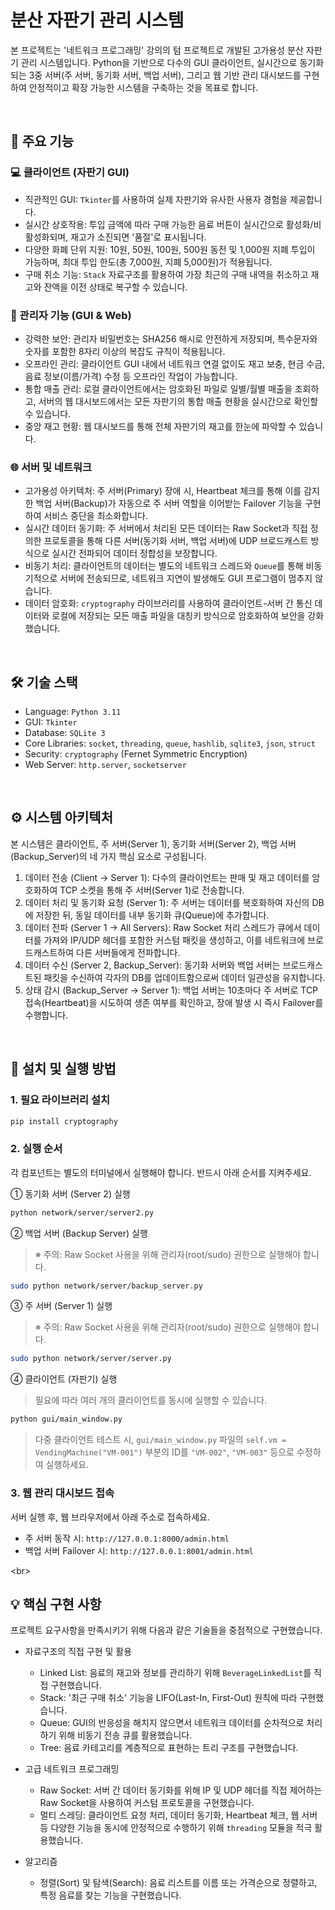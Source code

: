 # 분산 자판기 관리 시스템

본 프로젝트는 '네트워크 프로그래밍' 강의의 텀 프로젝트로 개발된 고가용성 분산 자판기 관리 시스템입니다. Python을 기반으로 다수의 GUI 클라이언트, 실시간으로 동기화되는 3중 서버(주 서버, 동기화 서버, 백업 서버), 그리고 웹 기반 관리 대시보드를 구현하여 안정적이고 확장 가능한 시스템을 구축하는 것을 목표로 합니다.

<br>

## 📜 주요 기능

### 💻 클라이언트 (자판기 GUI)
* 직관적인 GUI: `Tkinter`를 사용하여 실제 자판기와 유사한 사용자 경험을 제공합니다.
* 실시간 상호작용: 투입 금액에 따라 구매 가능한 음료 버튼이 실시간으로 활성화/비활성화되며, 재고가 소진되면 '품절'로 표시됩니다.
* 다양한 화폐 단위 지원: 10원, 50원, 100원, 500원 동전 및 1,000원 지폐 투입이 가능하며, 최대 투입 한도(총 7,000원, 지폐 5,000원)가 적용됩니다.
* 구매 취소 기능: `Stack` 자료구조를 활용하여 가장 최근의 구매 내역을 취소하고 재고와 잔액을 이전 상태로 복구할 수 있습니다.

### 🔐 관리자 기능 (GUI & Web)
* 강력한 보안: 관리자 비밀번호는 SHA256 해시로 안전하게 저장되며, 특수문자와 숫자를 포함한 8자리 이상의 복잡도 규칙이 적용됩니다.
* 오프라인 관리: 클라이언트 GUI 내에서 네트워크 연결 없이도 재고 보충, 현금 수금, 음료 정보(이름/가격) 수정 등 오프라인 작업이 가능합니다.
* 통합 매출 관리: 로컬 클라이언트에서는 암호화된 파일로 일별/월별 매출을 조회하고, 서버의 웹 대시보드에서는 모든 자판기의 통합 매출 현황을 실시간으로 확인할 수 있습니다.
* 중앙 재고 현황: 웹 대시보드를 통해 전체 자판기의 재고를 한눈에 파악할 수 있습니다.

### 🌐 서버 및 네트워크
* 고가용성 아키텍처: 주 서버(Primary) 장애 시, Heartbeat 체크를 통해 이를 감지한 백업 서버(Backup)가 자동으로 주 서버 역할을 이어받는 Failover 기능을 구현하여 서비스 중단을 최소화합니다.
* 실시간 데이터 동기화: 주 서버에서 처리된 모든 데이터는 Raw Socket과 직접 정의한 프로토콜을 통해 다른 서버(동기화 서버, 백업 서버)에 UDP 브로드캐스트 방식으로 실시간 전파되어 데이터 정합성을 보장합니다.
* 비동기 처리: 클라이언트의 데이터는 별도의 네트워크 스레드와 `Queue`를 통해 비동기적으로 서버에 전송되므로, 네트워크 지연이 발생해도 GUI 프로그램이 멈추지 않습니다.
* 데이터 암호화: `cryptography` 라이브러리를 사용하여 클라이언트-서버 간 통신 데이터와 로컬에 저장되는 모든 매출 파일을 대칭키 방식으로 암호화하여 보안을 강화했습니다.

<br>

## 🛠️ 기술 스택

* Language: `Python 3.11`
* GUI: `Tkinter`
* Database: `SQLite 3`
* Core Libraries: `socket`, `threading`, `queue`, `hashlib`, `sqlite3`, `json`, `struct`
* Security: `cryptography` (Fernet Symmetric Encryption)
* Web Server: `http.server`, `socketserver`

<br>

## ⚙️ 시스템 아키텍처

본 시스템은 클라이언트, 주 서버(Server 1), 동기화 서버(Server 2), 백업 서버(Backup_Server)의 네 가지 핵심 요소로 구성됩니다.

1.  데이터 전송 (Client → Server 1): 다수의 클라이언트는 판매 및 재고 데이터를 암호화하여 TCP 소켓을 통해 주 서버(Server 1)로 전송합니다.
2.  데이터 처리 및 동기화 요청 (Server 1): 주 서버는 데이터를 복호화하여 자신의 DB에 저장한 뒤, 동일 데이터를 내부 동기화 큐(Queue)에 추가합니다.
3.  데이터 전파 (Server 1 → All Servers): Raw Socket 처리 스레드가 큐에서 데이터를 가져와 IP/UDP 헤더를 포함한 커스텀 패킷을 생성하고, 이를 네트워크에 브로드캐스트하여 다른 서버들에게 전파합니다.
4.  데이터 수신 (Server 2, Backup_Server): 동기화 서버와 백업 서버는 브로드캐스트된 패킷을 수신하여 각자의 DB를 업데이트함으로써 데이터 일관성을 유지합니다.
5.  상태 감시 (Backup_Server → Server 1): 백업 서버는 10초마다 주 서버로 TCP 접속(Heartbeat)을 시도하여 생존 여부를 확인하고, 장애 발생 시 즉시 Failover를 수행합니다.

<br>

## 🚀 설치 및 실행 방법

### 1. 필요 라이브러리 설치

```bash
pip install cryptography
````

### 2\. 실행 순서

각 컴포넌트는 별도의 터미널에서 실행해야 합니다. 반드시 아래 순서를 지켜주세요.

① 동기화 서버 (Server 2) 실행

```bash
python network/server/server2.py
```

② 백업 서버 (Backup Server) 실행

> ※ 주의: Raw Socket 사용을 위해 관리자(root/sudo) 권한으로 실행해야 합니다.

```bash
sudo python network/server/backup_server.py
```

③ 주 서버 (Server 1) 실행

> ※ 주의: Raw Socket 사용을 위해 관리자(root/sudo) 권한으로 실행해야 합니다.

```bash
sudo python network/server/server.py
```

④ 클라이언트 (자판기) 실행

> 필요에 따라 여러 개의 클라이언트를 동시에 실행할 수 있습니다.

```bash
python gui/main_window.py
```

> 다중 클라이언트 테스트 시, `gui/main_window.py` 파일의 `self.vm = VendingMachine("VM-001")` 부분의 ID를 `"VM-002"`, `"VM-003"` 등으로 수정하여 실행하세요.

### 3\. 웹 관리 대시보드 접속

서버 실행 후, 웹 브라우저에서 아래 주소로 접속하세요.

  * 주 서버 동작 시: `http://127.0.0.1:8000/admin.html`
  * 백업 서버 Failover 시: `http://127.0.0.1:8001/admin.html`

\<br\>

## 💡 핵심 구현 사항

프로젝트 요구사항을 만족시키기 위해 다음과 같은 기술들을 중점적으로 구현했습니다.

  * 자료구조의 직접 구현 및 활용

      * Linked List: 음료의 재고와 정보를 관리하기 위해 `BeverageLinkedList`를 직접 구현했습니다.
      * Stack: '최근 구매 취소' 기능을 LIFO(Last-In, First-Out) 원칙에 따라 구현했습니다.
      * Queue: GUI의 반응성을 해치지 않으면서 네트워크 데이터를 순차적으로 처리하기 위해 비동기 전송 큐를 활용했습니다.
      * Tree: 음료 카테고리를 계층적으로 표현하는 트리 구조를 구현했습니다.

  * 고급 네트워크 프로그래밍

      * Raw Socket: 서버 간 데이터 동기화를 위해 IP 및 UDP 헤더를 직접 제어하는 Raw Socket을 사용하여 커스텀 프로토콜을 구현했습니다.
      * 멀티 스레딩: 클라이언트 요청 처리, 데이터 동기화, Heartbeat 체크, 웹 서버 등 다양한 기능을 동시에 안정적으로 수행하기 위해 `threading` 모듈을 적극 활용했습니다.

  * 알고리즘

      * 정렬(Sort) 및 탐색(Search): 음료 리스트를 이름 또는 가격순으로 정렬하고, 특정 음료를 찾는 기능을 구현했습니다.

<!-- end list -->

```
```


